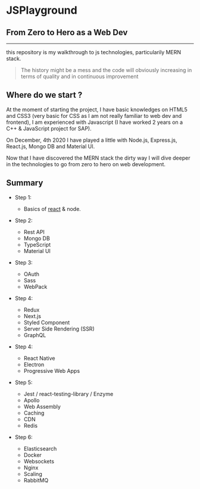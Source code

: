 # JSPlayground

## From Zero to Hero as a Web Dev
---

this repository is my walkthrough to js technologies, particularily MERN stack.

> The history might be a mess and the code will obviously increasing in terms of quality and in continuous improvement

## Where do we start ?
At the moment of starting the project, I have basic knowledges on HTML5 and CSS3 (very basic for CSS as I am not really familiar to web dev and frontend), I am experienced with Javascript (I have worked 2 years on a C++ & JavaScript project for SAP).

On December, 4th 2020 I have played a little with Node.js, Express.js, React.js, Mongo DB and Material UI.

Now that I have discovered the MERN stack the dirty way I will dive deeper in the technologies to go from zero to hero on web development.

## Summary
- Step 1:
    - Basics of [react](./react/react.md) & node.

- Step 2:
    - Rest API
    - Mongo DB
    - TypeScript
    - Material UI

- Step 3:
    - OAuth
    - Sass
    - WebPack

- Step 4:
    - Redux
    - Next.js
    - Styled Component
    - Server Side Rendering (SSR)
    - GraphQL

- Step 4:
    - React Native
    - Electron
    - Progressive Web Apps

- Step 5:
    - Jest / react-testing-library / Enzyme
    - Apollo
    - Web Assembly
    - Caching
    - CDN
    - Redis
- Step 6:
    - Elasticsearch
    - Docker
    - Websockets
    - Nginx
    - Scaling
    - RabbitMQ